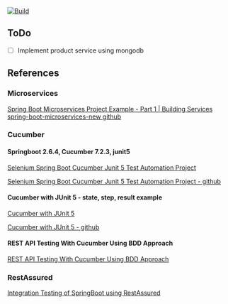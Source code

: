 [![Build](https://github.com/bhadreshdesai/ecommerce/actions/workflows/gradle.yml/badge.svg)](https://github.com/bhadreshdesai/ecommerce/actions/workflows/gradle.yml)

## ToDo
- [ ] Implement product service using mongodb

## References

### Microservices
[Spring Boot Microservices Project Example - Part 1 | Building Services](https://www.youtube.com/watch?v=lh1oQHXVSc0)
[spring-boot-microservices-new github](https://github.com/SaiUpadhyayula/spring-boot-microservices-new)

### Cucumber
#### Springboot 2.6.4, Cucumber 7.2.3, junit5

[Selenium Spring Boot Cucumber Junit 5 Test Automation Project](https://www.swtestacademy.com/selenium-spring-boot-cucumber-junit5-project/)

[Selenium Spring Boot Cucumber Junit 5 Test Automation Project - github](https://github.com/swtestacademy/selenium-springboot/tree/junit-springboot-selenium)

#### Cucumber with JUnit 5 - state, step, result example
[Cucumber with JUnit 5](https://blog.cronn.de/en/testing/2020/08/17/cucumber-junit5.html)

[Cucumber with JUnit 5 - github](https://github.com/cronn/cucumber-junit5-example)

#### REST API Testing With Cucumber Using BDD Approach
[REST API Testing With Cucumber Using BDD Approach](https://www.softwaretestinghelp.com/rest-api-testing-with-bdd-cucumber/)

### RestAssured
[Integration Testing of SpringBoot using RestAssured](https://qaautomation.expert/2021/07/26/integration-testing-of-springboot-using-restassured/)
